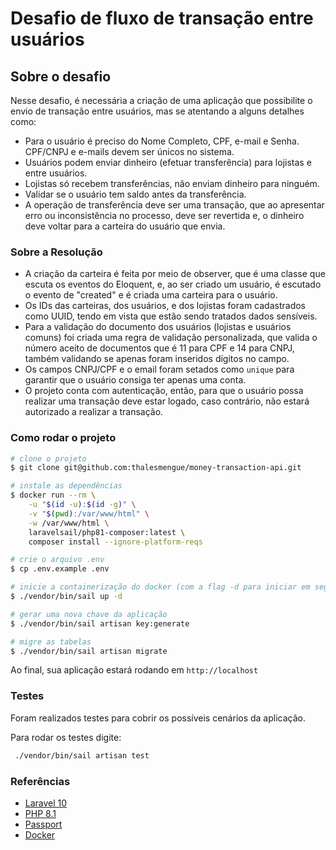 # Desafio de fluxo de transação entre usuários

## Sobre o desafio

Nesse desafio, é necessária a criação de uma aplicação que possibilite o envio de transação entre usuários,
mas se atentando a alguns detalhes como:

- Para o usuário é preciso do Nome Completo, CPF, e-mail e Senha. CPF/CNPJ e e-mails devem ser únicos no sistema.
- Usuários podem enviar dinheiro (efetuar transferência) para lojistas e entre usuários.
- Lojistas só recebem transferências, não enviam dinheiro para ninguém.
- Validar se o usuário tem saldo antes da transferência.
- A operação de transferência deve ser uma transação, que ao apresentar erro ou inconsistência no processo, deve ser revertida e, 
o dinheiro deve voltar para a carteira do usuário que envia.

### Sobre a Resolução

- A criação da carteira é feita por meio de observer, que é uma classe que escuta os eventos do Eloquent, e, ao 
ser criado um usuário, é escutado o evento de "created" e é criada uma carteira para o usuário.
- Os IDs das carteiras, dos usuários, e dos lojistas foram cadastrados como UUID, tendo em vista que estão sendo
tratados dados sensíveis.
- Para a validação do documento dos usuários (lojistas e usuários comuns) foi criada uma regra de validação personalizada,
  que valida o número aceito de documentos que é 11 para CPF e 14 para CNPJ, também validando se apenas foram inseridos
  dígitos no campo.
- Os campos CNPJ/CPF e o email foram setados como ```unique``` para garantir que o usuário consiga ter apenas uma conta.
- O projeto conta com autenticação, então, para que o usuário possa realizar uma transação deve estar logado, caso contrário,
  não estará autorizado a realizar a transação.

### Como rodar o projeto
```bash
# clone o projeto
$ git clone git@github.com:thalesmengue/money-transaction-api.git

# instale as dependências
$ docker run --rm \
    -u "$(id -u):$(id -g)" \
    -v "$(pwd):/var/www/html" \
    -w /var/www/html \
    laravelsail/php81-composer:latest \
    composer install --ignore-platform-reqs

# crie o arquivo .env
$ cp .env.example .env

# inicie a containerização do docker (com a flag -d para iniciar em segundo plano)
$ ./vendor/bin/sail up -d

# gerar uma nova chave da aplicação
$ ./vendor/bin/sail artisan key:generate

# migre as tabelas
$ ./vendor/bin/sail artisan migrate
```

Ao final, sua aplicação estará rodando em ```http://localhost```

### Testes
Foram realizados testes para cobrir os possíveis cenários da aplicação.

Para rodar os testes digite:
```bash
 ./vendor/bin/sail artisan test
```

### Referências
- [Laravel 10](https://laravel.com/docs/10.x/installation)
- [PHP 8.1](https://www.php.net/)
- [Passport](https://laravel.com/docs/10.x/passport)
- [Docker](https://docs.docker.com/get-started/)
